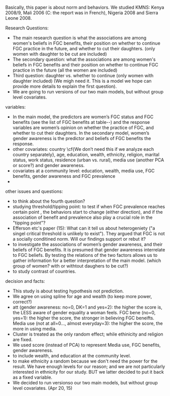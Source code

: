
Basically, this paper is about norm and behaviors.
We studied KMNS: Kenya 2008/9, Mali 2006 (C: the report was in French), Nigeria 2008 and Sierra Leone 2008.

Research Questions:

+ The main research question is what the associations are among women's beliefs in FGC benefits, their position on whether to continue FGC practice in the future, and whether to cut their daughters. (only women with daughter to be cut are included)
+ The secondary question:  what the associations are among women's beliefs in FGC benefits and their position on whether to continue FGC practice in the future (all the women are included)
+ Third question:  daughter vs. whether to continue (only women with daughter included) (We migh need it.  This is a model we hope can provide more details to explain the first question).
+ We are going to run versions of our two main models, but without group level covariates.


variables:
+ In the main model, the predictors are women’s FGC status and FGC benefits  (see the list of FGC benefits at table--) and the response variables are women’s opinion on whether the practice of FGC, and whether to cut their daughters.  In the secondary model, women’s gender awareness is the predictor and beliefs of FGC benefits the response.
+ other covariates:  country \cf{We don’t need this if we analyze each country separately}, age, education, wealth, ethnicity, religion, marital status, work status, residence (urban vs. rural), media use (another PCA or score?) and gender awareness.
+ covariates at a community level:  education, wealth, media use, FGC benefits, gender awareness and FGC prevalence
+ 
other issues and questions:
+ to think about the fourth question?
+ studying threshold/tipping point: to test if when FGC prevalence reaches certain point , the behaviors start to change (either direction), and if the association of benefit and prevalence also play a crucial role in the "tipping point"?
+ Efferson etc's paper (15):  What can it tell us about heterogeniety ("a singel critical threshold is unlikely to exist"). They argued that FGC is not a socially conditined norm.  Will our findings support or rebut it?
+ to investigate the associations of women’s gender awareness, and their beliefs of FGC benefits.  It is presumed that gender awareness interrelate to FGC beliefs.  By testing the relations of the two factors allows us to gather information for a better interpretation of the main model. (which group of women?  with or withtout daughers to be cut?)
+ to study contrast of countries.

decision and facts:
+ This study is about testing hypothesis not prediction.
+ We agree on using spline for age and wealth (to keep more power, correct?)
+ att (gender awareness: no=0, DK=1 and yes=2):  the higher the score is, the LESS aware of gender equality a woman feels.  FGC bene (no=0, yes=1):  the higher the score, the stronger in believing FGC beneifts.  Media use (not at all=0..., almost everyday=3):  the higher the score, the more in using media.
+ Cluster is treated as the only random effect; while ethinicity and religion are fixed.
+ We used score (instead of PCA) to represent Media use, FGC benefits, gender awareness.
+ to include wealth, and education at the community level.
+ to make ethnicity a random because we don't need the power for the result.  We have enough levels for our reason; and we are not particularly interested in ethnicity for our study.  BUT we latter decided to put it back as a fixed variable.
+ We decided to run versionso our two main models, but without group level covariates. (Apr 20, 15)


